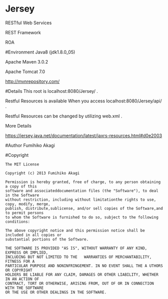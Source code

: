 # Jersey
RESTful Web Services

REST Framework

ROA

#Environment
Java8 (jdk1.8.0_05)

Apache Maven 3.0.2

Apache Tomcat 7.0

http://mvnrepository.com/

#Details
This root is localhost:8080/Jersey/ .

Restful Resources is available When you access localhost:8080/Jersey/api/ .

Restful Resources can be changed by utilizing web.xml .

More Details

https://jersey.java.net/documentation/latest/jaxrs-resources.html#d0e2003



#Author
Fumihiko Akagi

#Copyright
  
    The MIT License

    Copyright (c) 2013 Fumihiko Akagi

    Permission is hereby granted, free of charge, to any person obtaining a copy of this
    software and associateddocumentation files (the "Software"), to deal in the Software
    without restriction, including without limitationthe rights to use, copy, modify, merge,
    publish, distribute,sublicense, and/or sell copies of the Software,and to permit persons
    to whom the Software is furnished to do so, subject to the following conditions:

    The above copyright notice and this permission notice shall be included in all copies or 
    substantial portions of the Software.

    THE SOFTWARE IS PROVIDED "AS IS", WITHOUT WARRANTY OF ANY KIND, EXPRESS OR IMPLIED, 
    INCLUDING BUT NOT LIMITED TO THE   WARRANTIES OF MERCHANTABILITY, FITNESS FOR A
    PARTICULAR PURPOSE AND NONINFRINGEMENT. IN NO EVENT SHALL THE A UTHORS OR COPYRIGHT
    HOLDERS BE LIABLE FOR ANY CLAIM, DAMAGES OR OTHER LIABILITY, WHETHER IN AN ACTION OF
    CONTRACT, TORT OR OTHERWISE, ARISING FROM, OUT OF OR IN CONNECTION WITH THE SOFTWARE
    OR THE USE OR OTHER DEALINGS IN THE SOFTWARE.


